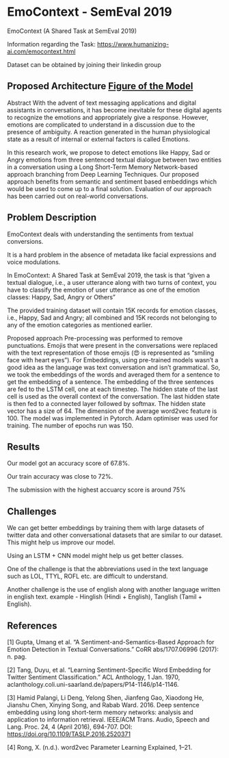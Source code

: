 # EmoContext - SemEval 2019
EmoContext (A Shared Task at SemEval 2019)

Information regarding the Task: https://www.humanizing-ai.com/emocontext.html

Dataset can be obtained by joining their linkedin group

## Proposed Architecture [Figure of the Model](model.png)

Abstract With the advent of text messaging applications and digital assistants in conversations, it has become inevitable for these digital agents to recognize the emotions and appropriately give a response. However, emotions are complicated to understand in a discussion due to the presence of ambiguity. A reaction generated in the human physiological state as a result of internal or external factors is called Emotions.

In this research work, we propose to detect emotions like Happy, Sad or Angry emotions from three sentenced textual dialogue between two entities in a conversation using a Long Short-Term Memory Network-based approach branching from Deep Learning Techniques. Our proposed approach benefits from semantic and sentiment based embeddings which would be used to come up to a final solution. Evaluation of our approach has been carried out on real-world conversations.

## Problem Description

EmoContext deals with understanding the sentiments from textual conversions.

It is a hard problem in the absence of metadata like facial expressions and voice modulations.

In EmoContext: A Shared Task at SemEval 2019, the task is that “given a textual dialogue, i.e., a user utterance along with two turns of context, you have to classify the emotion of user utterance as one of the emotion classes: Happy, Sad, Angry or Others​”

The provided training dataset will contain 15K records for emotion classes, i.e., Happy, Sad and Angry; all combined and 15K records not belonging to any of the emotion categories as mentioned earlier.

Proposed approach Pre-processing was performed to remove punctuations. Emojis that were present in the conversations were replaced with the text representation of those emojis (😍 is represented as “smiling face with heart eyes”). For Embeddings, using pre-trained models wasn’t a good idea as the language was text conversation and isn’t grammatical. So, we took the embeddings of the words and averaged them for a sentence to get the embedding of a sentence. The embedding of the three sentences are fed to the LSTM cell, one at each timestep. The hidden state of the last cell is used as the overall context of the conversation. The last hidden state is then fed to a connected layer followed by softmax. The hidden state vector has a size of 64. The dimension of the average word2vec feature is 100. The model was implemented in Pytorch. Adam optimiser was used for training. The number of epochs run was 150.

## Results

Our model got an accuracy score of 67.8%.

Our train accuracy was close to 72%.

The submission with the highest accuarcy score is around 75%

## Challenges

We can get better embeddings by training them with large datasets of twitter data and other conversational datasets that are similar to our dataset. This might help us improve our model.

Using an LSTM + CNN model might help us get better classes.

One of the challenge is that the abbreviations used in the text language such as LOL, TTYL, ROFL etc. are difficult to understand.

Another challenge is the use of english along with another language written in english text. example - Hinglish (Hindi + English), Tanglish (Tamil + English).

## References

[1] Gupta, Umang et al. “A Sentiment-and-Semantics-Based Approach for Emotion Detection in Textual Conversations.” CoRR abs/1707.06996 (2017): n. pag.

[2] Tang, Duyu, et al. “Learning Sentiment-Specific Word Embedding for Twitter Sentiment Classification.” ACL Anthology, 1 Jan. 1970, aclanthology.coli.uni-saarland.de/papers/P14-1146/p14-1146.

[3] Hamid Palangi, Li Deng, Yelong Shen, Jianfeng Gao, Xiaodong He, Jianshu Chen, Xinying Song, and Rabab Ward. 2016. Deep sentence embedding using long short-term memory networks: analysis and application to information retrieval. IEEE/ACM Trans. Audio, Speech and Lang. Proc. 24, 4 (April 2016), 694-707. DOI: https://doi.org/10.1109/TASLP.2016.2520371

[4] Rong, X. (n.d.). word2vec Parameter Learning Explained, 1–21.
